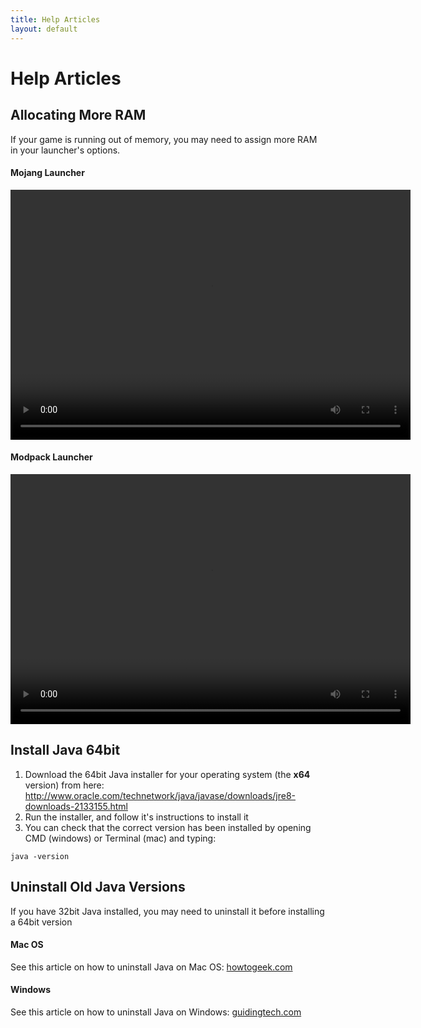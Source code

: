 ```yaml
---
title: Help Articles
layout: default
---
```

# Help Articles

## Allocating More RAM
If your game is running out of memory, you may need to assign more RAM in your launcher's options.
#### Mojang Launcher
<video src="assets/mojang-jvm-args.mp4" width="640" height="400" controls preload></video>
#### Modpack Launcher
<video src="assets/launcher-jvm-args.mp4" width="640" height="400" controls preload></video>


## Install Java 64bit
1. Download the 64bit Java installer for your operating system (the **x64** version) from here:
http://www.oracle.com/technetwork/java/javase/downloads/jre8-downloads-2133155.html
2. Run the installer, and follow it's instructions to install it
3. You can check that the correct version has been installed by opening CMD (windows) or Terminal (mac) and typing:
```
java -version
```


## Uninstall Old Java Versions
If you have 32bit Java installed, you may need to uninstall it before installing a 64bit version
#### Mac OS
See this article on how to uninstall Java on Mac OS: [howtogeek.com](https://www.howtogeek.com/230145/how-to-uninstall-java-on-mac-os-x/)
#### Windows
See this article on how to uninstall Java on Windows: [guidingtech.com](http://www.guidingtech.com/20274/completely-remove-uninstall-java-windows-pc/)
